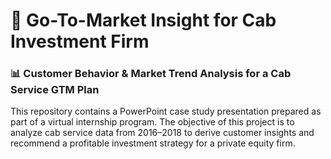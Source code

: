 # 🚖 Go-To-Market Insight for Cab Investment Firm

### 📊 Customer Behavior & Market Trend Analysis for a Cab Service GTM Plan

This repository contains a PowerPoint case study presentation prepared as part of a virtual internship program. The objective of this project is to analyze cab service data from 2016–2018 to derive customer insights and recommend a profitable investment strategy for a private equity firm.

